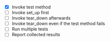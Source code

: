 - [x] Invoke test method
- [ ] Invoke set_up first
- [ ] Invoke tear_down afterwards
- [ ] Invoke tear_down even if the test method fails
- [ ] Run multiple tests
- [ ] Report collected results
